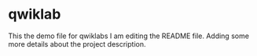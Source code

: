 # qwiklab
This the demo file for qwiklabs
I am editing the README file. Adding some more details about the project description.
